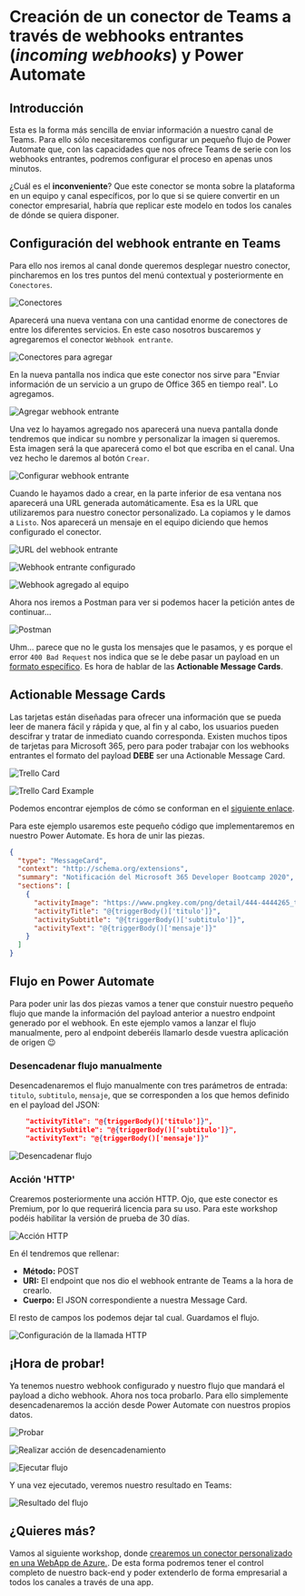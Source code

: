 # Creación de un conector de Teams a través de webhooks entrantes (_incoming webhooks_) y Power Automate

## Introducción

Esta es la forma más sencilla de enviar información a nuestro canal de Teams. Para ello sólo necesitaremos configurar un pequeño flujo de Power Automate que, con las capacidades que nos ofrece Teams de serie con los webhooks entrantes, podremos configurar el proceso en apenas unos minutos.

¿Cuál es el **inconveniente**? Que este conector se monta sobre la plataforma en un equipo y canal específicos, por lo que si se quiere convertir en un conector empresarial, habría que replicar este modelo en todos los canales de dónde se quiera disponer.

## Configuración del webhook entrante en Teams

Para ello nos iremos al canal donde queremos desplegar nuestro conector, pincharemos en los tres puntos del menú contextual y posteriormente en `Conectores`.

![Conectores](./images/webhooks-01.png)

Aparecerá una nueva ventana con una cantidad enorme de conectores de entre los diferentes servicios. En este caso nosotros buscaremos y agregaremos el conector `Webhook entrante`.

![Conectores para agregar](./images/webhooks-02.png)

En la nueva pantalla nos indica que este conector nos sirve para "Enviar información de un servicio a un grupo de Office 365 en tiempo real". Lo agregamos.

![Agregar webhook entrante](./images/webhooks-03.png)

Una vez lo hayamos agregado nos aparecerá una nueva pantalla donde tendremos que indicar su nombre y personalizar la imagen si queremos. Esta imagen será la que aparecerá como el bot que escriba en el canal. Una vez hecho le daremos al botón `Crear`.

![Configurar webhook entrante](./images/webhooks-04.png)

Cuando le hayamos dado a crear, en la parte inferior de esa ventana nos aparecerá una URL generada automáticamente. Esa es la URL que utilizaremos para nuestro conector personalizado. La copiamos y le damos a `Listo`. Nos aparecerá un mensaje en el equipo diciendo que hemos configurado el conector.

![URL del webhook entrante](./images/webhooks-05.png)

![Webhook entrante configurado](./images/webhooks-06.png)

![Webhook agregado al equipo](./images/webhooks-07.png)

Ahora nos iremos a Postman para ver si podemos hacer la petición antes de continuar...

![Postman](./images/webhooks-08.png)

Uhm... parece que no le gusta los mensajes que le pasamos, y es porque el error `400 Bad Request` nos indica que se le debe pasar un payload en un [formato específico](https://docs.microsoft.com/en-us/outlook/actionable-messages/message-card-reference). Es hora de hablar de las **Actionable Message Cards**.

## Actionable Message Cards

Las tarjetas están diseñadas para ofrecer una información que se pueda leer de manera fácil y rápida y que, al fin y al cabo, los usuarios pueden descifrar y tratar de inmediato cuando corresponda. Existen muchos tipos de tarjetas para Microsoft 365, pero para poder trabajar con los webhooks entrantes el formato del payload **DEBE** ser una Actionable Message Card.

![Trello Card](https://docs.microsoft.com/en-us/outlook/actionable-messages/images/reference/trello-example.png)

![Trello Card Example](https://docs.microsoft.com/en-us/outlook/actionable-messages/images/reference/trello-example-explained.png)

Podemos encontrar ejemplos de cómo se conforman en el [siguiente enlace](https://docs.microsoft.com/en-us/outlook/actionable-messages/message-card-reference#card-examples).

Para este ejemplo usaremos este pequeño código que implementaremos en nuestro Power Automate. Es hora de unir las piezas.

```json
{
  "type": "MessageCard",
  "context": "http://schema.org/extensions",
  "summary": "Notificación del Microsoft 365 Developer Bootcamp 2020",
  "sections": [
    {
      "activityImage": "https://www.pngkey.com/png/detail/444-4444265_topic-push-notification-icon-icone-notification.png",
      "activityTitle": "@{triggerBody()['titulo']}",
      "activitySubtitle": "@{triggerBody()['subtitulo']}",
      "activityText": "@{triggerBody()['mensaje']}"
    }
  ]
}
```

## Flujo en Power Automate

Para poder unir las dos piezas vamos a tener que constuir nuestro pequeño flujo que mande la información del payload anterior a nuestro endpoint generado por el webhook. En este ejemplo vamos a lanzar el flujo manualmente, pero al endpoint deberéis llamarlo desde vuestra aplicación de origen 😉

### Desencadenar flujo manualmente

Desencadenaremos el flujo manualmente con tres parámetros de entrada: `titulo`, `subtitulo`, `mensaje`, que se corresponden a los que hemos definido en el payload del JSON:

```json
    "activityTitle": "@{triggerBody()['titulo']}",
    "activitySubtitle": "@{triggerBody()['subtitulo']}",
    "activityText": "@{triggerBody()['mensaje']}"
```

![Desencadenar flujo](./images/webhooks-09.png)

### Acción 'HTTP'

Crearemos posteriormente una acción HTTP. Ojo, que este conector es Premium, por lo que requerirá licencia para su uso. Para este workshop podéis habilitar la versión de prueba de 30 días.

![Acción HTTP](./images/webhooks-10.png)

En él tendremos que rellenar:

* **Método:** POST
* **URI:** El endpoint que nos dio el webhook entrante de Teams a la hora de crearlo.
* **Cuerpo:** El JSON correspondiente a nuestra Message Card.

El resto de campos los podemos dejar tal cual. Guardamos el flujo.

![Configuración de la llamada HTTP](./images/webhooks-11.png)

## ¡Hora de probar!

Ya tenemos nuestro webhook configurado y nuestro flujo que mandará el payload a dicho webhook. Ahora nos toca probarlo. Para ello simplemente desencadenaremos la acción desde Power Automate con nuestros propios datos.

![Probar](./images/webhooks-12.png)

![Realizar acción de desencadenamiento](./images/webhooks-13.png)

![Ejecutar flujo](./images/webhooks-14.png)

Y una vez ejecutado, veremos nuestro resultado en Teams:

![Resultado del flujo](./images/webhooks-15.png)

## ¿Quieres más?

Vamos al siguiente workshop, donde [crearemos un conector personalizado en una WebApp de Azure.](./webapp-connector-webhooks/readme.md). De esta forma podremos tener el control completo de nuestro back-end y poder extenderlo de forma empresarial a todos los canales a través de una app.